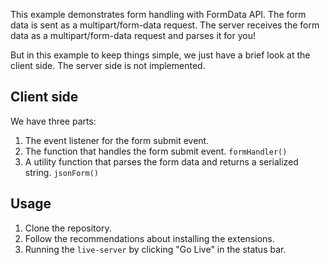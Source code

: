 This example demonstrates form handling with FormData API. The form data is sent as a multipart/form-data request. The server receives the form data as a multipart/form-data request and parses it for you!

But in this example to keep things simple, we just have a brief look at the client side. The server side is not implemented.

## Client side

We have three parts:
1. The event listener for the form submit event.
2. The function that handles the form submit event. `formHandler()`
3. A utility function that parses the form data and returns a serialized string. `jsonForm()`

## Usage

1. Clone the repository.
2. Follow the recommendations about installing the extensions.
3. Running the `live-server` by clicking "Go Live" in the status bar.
   